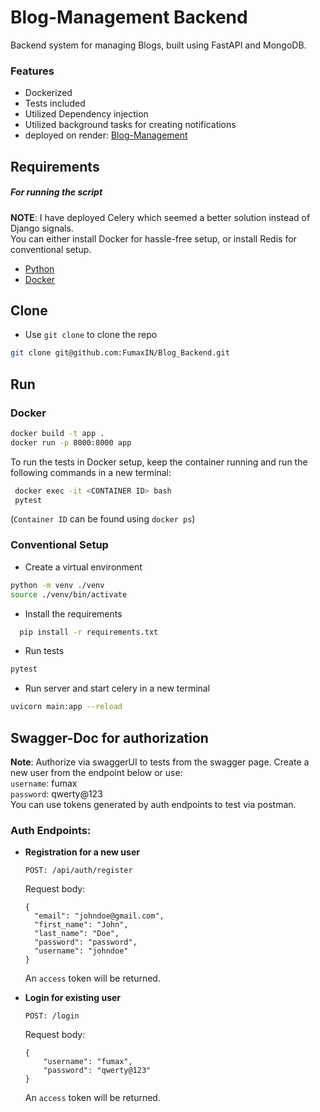 # Blog-Management Backend

Backend system for managing Blogs, built using FastAPI and MongoDB.

### Features
* Dockerized
* Tests included
* Utilized Dependency injection
* Utilized background tasks for creating notifications
* deployed on render: [Blog-Management](https://blog-backend-d27b.onrender.com)

## Requirements

##### For running the script

**NOTE**: I have deployed Celery which seemed a better solution instead of Django signals. <br />
You can either install Docker for hassle-free setup, or install  Redis for conventional setup.


- [Python](https://www.python.org/downloads/)
- [Docker](https://docs.docker.com/get-docker/)


## Clone

* Use `git clone` to clone the repo
```bash
git clone git@github.com:FumaxIN/Blog_Backend.git
```

## Run

### Docker
```bash
docker build -t app .
docker run -p 8000:8000 app
```

To run the tests in Docker setup, keep the container running and run the following commands in a new terminal:
```bash
 docker exec -it <CONTAINER ID> bash
 pytest
```
(`Container ID` can be found using `docker ps`)

### Conventional Setup

* Create a virtual environment
```bash
python -m venv ./venv
source ./venv/bin/activate
```

* Install the requirements
```bash
  pip install -r requirements.txt
```
* Run tests
```bash
pytest
```
* Run server and start celery in a new terminal
```bash
uvicorn main:app --reload
```



## Swagger-Doc for authorization

**Note**: Authorize via swaggerUI to tests from the swagger page. Create a new user from the endpoint below or use:<br />
`username`: fumax <br />
`password`: qwerty@123 <br />
You can use tokens generated by auth endpoints to test via postman.

### Auth Endpoints:
* **Registration for a new user**
    ```
    POST: /api/auth/register
    ```
    Request body:
    ```
    {
      "email": "johndoe@gmail.com",
      "first_name": "John",
      "last_name": "Doe",
      "password": "password",
      "username": "johndoe"
    }
    ```
  An `access` token will be returned.

* **Login for existing user**
    ```
    POST: /login
    ```
   Request body:
    ```
    {
        "username": "fumax",
        "password": "qwerty@123"
    }
    ```
   An `access` token will be returned.
